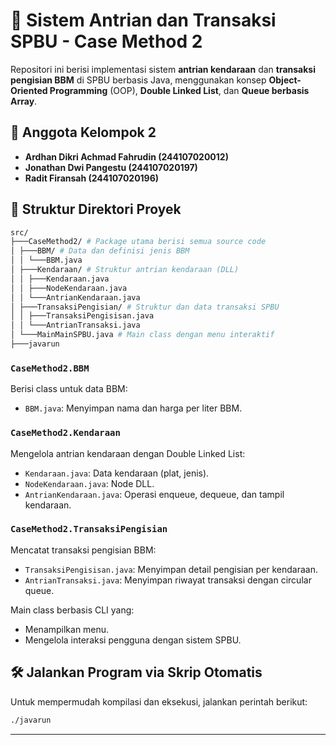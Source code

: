 # 🚗 Sistem Antrian dan Transaksi SPBU - Case Method 2

Repositori ini berisi implementasi sistem **antrian kendaraan** dan **transaksi pengisian BBM** di SPBU berbasis Java, menggunakan konsep **Object-Oriented Programming** (OOP), **Double Linked List**, dan **Queue berbasis Array**.

## 👥 Anggota Kelompok 2

- **Ardhan Dikri Achmad Fahrudin (244107020012)**
- **Jonathan Dwi Pangestu (244107020197)**
- **Radit Firansah (244107020196)**


## 📁 Struktur Direktori Proyek
``` bash 
src/
├───CaseMethod2/ # Package utama berisi semua source code
│ ├───BBM/ # Data dan definisi jenis BBM
│ │ └───BBM.java
│ ├───Kendaraan/ # Struktur antrian kendaraan (DLL)
│ │ ├───Kendaraan.java
│ │ ├───NodeKendaraan.java
│ │ └───AntrianKendaraan.java
│ ├───TransaksiPengisian/ # Struktur dan data transaksi SPBU
│ │ ├───TransaksiPengisisan.java
│ │ └───AntrianTransaksi.java
│ └───MainMainSPBU.java # Main class dengan menu interaktif 
├───javarun
```

### `CaseMethod2.BBM`
Berisi class untuk data BBM:
- `BBM.java`: Menyimpan nama dan harga per liter BBM.

### `CaseMethod2.Kendaraan`
Mengelola antrian kendaraan dengan Double Linked List:
- `Kendaraan.java`: Data kendaraan (plat, jenis).
- `NodeKendaraan.java`: Node DLL.
- `AntrianKendaraan.java`: Operasi enqueue, dequeue, dan tampil kendaraan.

### `CaseMethod2.TransaksiPengisian`
Mencatat transaksi pengisian BBM:
- `TransaksiPengisisan.java`: Menyimpan detail pengisian per kendaraan.
- `AntrianTransaksi.java`: Menyimpan riwayat transaksi dengan circular queue.

Main class berbasis CLI yang:
- Menampilkan menu.
- Mengelola interaksi pengguna dengan sistem SPBU.

## 🛠️ Jalankan Program via Skrip Otomatis

Untuk mempermudah kompilasi dan eksekusi, jalankan perintah berikut:

```bash
./javarun
```
---